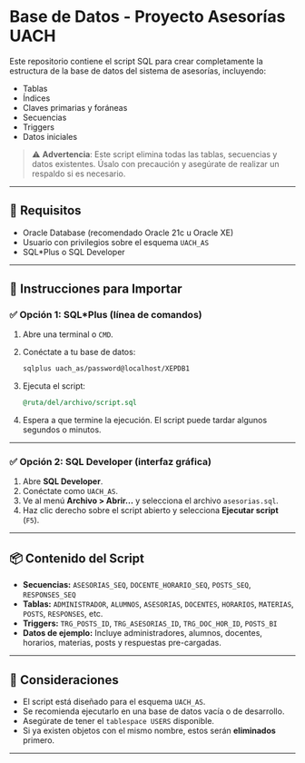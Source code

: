 # Base de Datos - Proyecto Asesorías UACH

Este repositorio contiene el script SQL para crear completamente la estructura de la base de datos del sistema de asesorías, incluyendo:

- Tablas
- Índices
- Claves primarias y foráneas
- Secuencias
- Triggers
- Datos iniciales

> ⚠️ **Advertencia**: Este script elimina todas las tablas, secuencias y datos existentes. Úsalo con precaución y asegúrate de realizar un respaldo si es necesario.

---

## 🧩 Requisitos

- Oracle Database (recomendado Oracle 21c u Oracle XE)
- Usuario con privilegios sobre el esquema `UACH_AS`
- SQL*Plus o SQL Developer

---

## 🚀 Instrucciones para Importar

### ✅ Opción 1: SQL*Plus (línea de comandos)

1. Abre una terminal o `CMD`.
2. Conéctate a tu base de datos:

   ```bash
   sqlplus uach_as/password@localhost/XEPDB1
   ```

3. Ejecuta el script:

   ```sql
   @ruta/del/archivo/script.sql
   ```


4. Espera a que termine la ejecución. El script puede tardar algunos segundos o minutos.

---

### ✅ Opción 2: SQL Developer (interfaz gráfica)

1. Abre **SQL Developer**.
2. Conéctate como `UACH_AS`.
3. Ve al menú **Archivo > Abrir...** y selecciona el archivo `asesorias.sql`.
4. Haz clic derecho sobre el script abierto y selecciona **Ejecutar script** (`F5`).

---

## 📦 Contenido del Script

- **Secuencias:** `ASESORIAS_SEQ`, `DOCENTE_HORARIO_SEQ`, `POSTS_SEQ`, `RESPONSES_SEQ`
- **Tablas:** `ADMINISTRADOR`, `ALUMNOS`, `ASESORIAS`, `DOCENTES`, `HORARIOS`, `MATERIAS`, `POSTS`, `RESPONSES`, etc.
- **Triggers:** `TRG_POSTS_ID`, `TRG_ASESORIAS_ID`, `TRG_DOC_HOR_ID`, `POSTS_BI`
- **Datos de ejemplo:** Incluye administradores, alumnos, docentes, horarios, materias, posts y respuestas pre-cargadas.

---

## 📌 Consideraciones

- El script está diseñado para el esquema `UACH_AS`.
- Se recomienda ejecutarlo en una base de datos vacía o de desarrollo.
- Asegúrate de tener el `tablespace USERS` disponible.
- Si ya existen objetos con el mismo nombre, estos serán **eliminados** primero.

---
